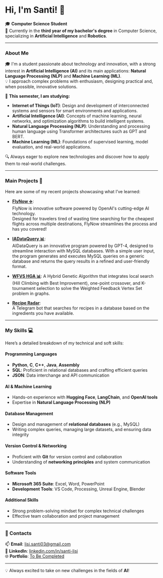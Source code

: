 # Hi, I'm Santi! 👋

🎓 **Computer Science Student**  
📍 Currently in the **third year of my bachelor's degree** in Computer Science, specializing in **Artificial Intelligence** and **Robotics**.

---

### About Me  
🎓 I'm a student passionate about technology and innovation, with a strong interest in **Artificial Intelligence (AI)** and its main applications: **Natural Language Processing (NLP)** and **Machine Learning (ML)**.  
💡 I approach complex problems with enthusiasm, designing practical and, when possible, innovative solutions.

🌱 **This semester, I am studying:**

- **Internet of Things (IoT)**: Design and development of interconnected systems and sensors for smart environments and applications.
- **Artificial Intelligence (AI)**: Concepts of machine learning, neural networks, and optimization algorithms to build intelligent systems.
- **Natural Language Processing (NLP)**: Understanding and processing human language using Transformer architectures such as GPT and BERT.
- **Machine Learning (ML)**: Foundations of supervised learning, model evaluation, and real-world applications.


🔍 Always eager to explore new technologies and discover how to apply them to real-world challenges.

---

### Main Projects 🚀  
Here are some of my recent projects showcasing what I’ve learned:  
- **[FlyNow ✈️](https://github.com/Erewhon-proj/Hackatania-FlyNow)**:  
  FlyNow is innovative software powered by OpenAI's cutting-edge AI technology.  
  Designed for travelers tired of wasting time searching for the cheapest flights across multiple destinations, FlyNow streamlines the process and has you covered!  

- **[IADataQuery 📊](https://github.com/saintslisi/AIDataQuery)**:  
  AIDataQuery is an innovative program powered by GPT-4, designed to streamline interaction with MySQL databases. With a simple user input, the program generates and executes MySQL queries on a generic database and returns the query results in a refined and user-friendly format.
  
- **[WFVS HGA 📊](https://github.com/saintslisi/WFVS_HGA)**:
  A Hybrid Genetic Algorithm that integrates local search (Hill Climbing with Best Improvement), one-point crossover, and K-tournament selection to solve the Weighted Feedback Vertex Set problem in graphs.
  
- **[Recipe Radar](#)**:  
  A Telegram bot that searches for recipes in a database based on the ingredients you have available.

---
### My Skills 💻  
Here’s a detailed breakdown of my technical and soft skills:  

#### **Programming Languages**  
- **Python**, **C**, **C++**, **Java**, **Assembly**  
- **SQL**: Proficient in relational databases and crafting efficient queries  
- **JSON**: Data interchange and API communication  

#### **AI & Machine Learning**  
- Hands-on experience with **Hugging Face**, **LangChain**, and **OpenAI tools**  
- Expertise in **Natural Language Processing (NLP)**

#### **Database Management**  
- Design and management of **relational databases** (e.g., MySQL)  
- Writing complex queries, managing large datasets, and ensuring data integrity  

#### **Version Control & Networking**  
- Proficient with **Git** for version control and collaboration  
- Understanding of **networking principles** and system communication  

#### **Software Tools**  
- **Microsoft 365 Suite**: Excel, Word, PowerPoint  
- **Development Tools**: VS Code, Processing, Unreal Engine, Blender

#### **Additional Skills**  
- Strong problem-solving mindset for complex technical challenges  
- Effective team collaboration and project management  

---

### 🔗 Contacts  
📫 **Email**: [lisi.santi03@gmail.com](mailto:lisi.santi03@gmail.com)  
🔗 **LinkedIn**: [linkedin.com/in/santi-lisi](https://www.linkedin.com/in/santi-lisi-956455252)  
🌐 **Portfolio**: [To Be Completed](#)

---

💡 Always excited to take on new challenges in the fields of **AI**!
